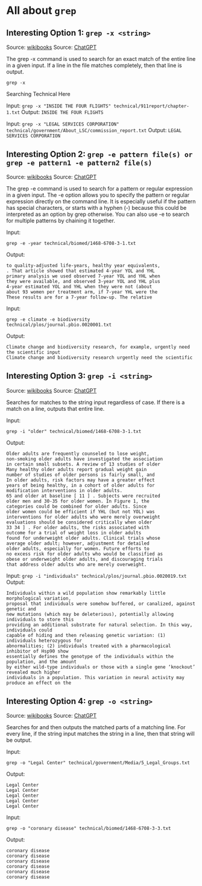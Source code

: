 # All about ```grep```

## Interesting Option 1: ```grep -x <string>```
Source: [wikibooks](https://en.wikibooks.org/wiki/Grep)
Source: [ChatGPT](https://openai.com/blog/chatgpt)

The grep -x command is used to search for an exact match of the entire line in a given input. If a line in the file matches completely, then that line is output.

```
grep -x 
```
Searching Technical Here

Input:
```grep -x "INSIDE THE FOUR FLIGHTS" technical/911report/chapter-1.txt```
Output:
```INSIDE THE FOUR FLIGHTS```

Input:
```grep -x "LEGAL SERVICES CORPORATION" technical/government/About_LSC/commission_report.txt```
Output:
```LEGAL SERVICES CORPORATION```

## Interesting Option 2: ```grep -e pattern file(s) or grep -e pattern1 -e pattern2 file(s)```
Source: [wikibooks](https://en.wikibooks.org/wiki/Grep)
Source: [ChatGPT](https://openai.com/blog/chatgpt)

The grep -e command is used to search for a pattern or regular expression in a given input. The -e option allows you to specify the pattern or regular expression directly on the command line. It is especially useful if the pattern has special characters, or starts with a hyphen (-) because this could be interpreted as an option by grep otherwise. You can also use -e to search for multiple patterns by chaining it together.

Input:
```
grep -e -year technical/biomed/1468-6708-3-1.txt
```
Output:
```
to quality-adjusted life-years, healthy year equivalents,
. That article showed that estimated 4-year YOL and YHL
primary analysis we used observed 7-year YOL and YHL when
they were available, and observed 3-year YOL and YHL plus
4-year estimated YOL and YHL when they were not (about
about 93 women per treatment arm, if 7-year YHL were the
These results are for a 7-year follow-up. The relative
```
Input:
```
grep -e climate -e biodiversity technical/plos/journal.pbio.0020001.txt
```
Output:
```
Climate change and biodiversity research, for example, urgently need the scientific input
Climate change and biodiversity research urgently need the scientific
```

## Interesting Option 3: ```grep -i <string>```
Source: [wikibooks](https://en.wikibooks.org/wiki/Grep)
Source: [ChatGPT](https://openai.com/blog/chatgpt)

Searches for matches to the string input regardless of case. If there is a match on a line, outputs that entire line.

Input:
```
grep -i "older" technical/biomed/1468-6708-3-1.txt
```
Output:
```
Older adults are frequently counseled to lose weight,
non-smoking older adults have investigated the association
in certain small subsets. A review of 13 studies of older
Many healthy older adults report gradual weight gain
number of studies of older persons is fairly small, and
In older adults, risk factors may have a greater effect
years of being healthy, in a cohort of older adults for
modification interventions in older adults.
65 and older at baseline [ 11 ] . Subjects were recruited
older men and 30-35 for older women. In Figure 1, the
categories could be combined for older adults. Since
older women could be efficient if YHL (but not YOL) was
interventions for older adults who were merely overweight
evaluations should be considered critically when older
33 34 ] . For older adults, the risks associated with
outcome for a trial of weight loss in older adults
found for underweight older adults. Clinical trials whose
average older adult; however, adjustment for detailed
older adults, especially for women. Future efforts to
no excess risk for older adults who would be classified as
obese or underweight older adults, and discouraging trials
that address older adults who are merely overweight.
```
Input:
```grep -i "individuals" technical/plos/journal.pbio.0020019.txt```
Output:
```
Individuals within a wild population show remarkably little morphological variation,
proposal that individuals were somehow buffered, or canalized, against genetic and
new mutations (which may be deleterious), potentially allowing individuals to store this
providing an additional substrate for natural selection. In this way, individuals could
capable of hiding and then releasing genetic variation: (1) individuals heterozygous for
abnormalities; (2) individuals treated with a pharmacological inhibitor of Hsp90 show
essentially defines the genotype of the individuals within the population, and the amount
by either wild-type individuals or those with a single gene ‘knockout’ revealed much higher
individuals in a population. This variation in neural activity may produce an effect on the
```

## Interesting Option 4: ```grep -o <string>```
Source: [wikibooks](https://en.wikibooks.org/wiki/Grep)
Source: [ChatGPT](https://openai.com/blog/chatgpt)

Searches for and then outputs the matched parts of a matching line. For every line, if the string input matches the string in a line, then that string will be output.

Input:
```
grep -o "Legal Center" technical/government/Media/5_Legal_Groups.txt
```
Output:
```
Legal Center
Legal Center
Legal Center
Legal Center
Legal Center
```
Input:
```
grep -o "coronary disease" technical/biomed/1468-6708-3-3.txt
```
Output:
```
coronary disease
coronary disease
coronary disease
coronary disease
coronary disease
coronary disease
```



